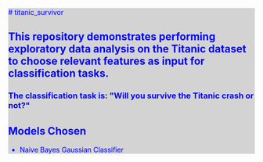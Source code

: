 <div style="color: blue; background-color: lightgray;">
# titanic_survivor

## This repository demonstrates performing exploratory data analysis on the Titanic dataset to choose relevant features as input for classification tasks.

### The classification task is: "Will you survive the Titanic crash or not?"

## Models Chosen
- Naive Bayes Gaussian Classifier
</div>
